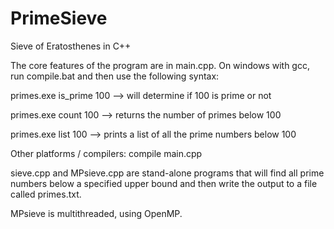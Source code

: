 # PrimeSieve
Sieve of Eratosthenes in C++

The core features of the program are in main.cpp. On windows with gcc, run compile.bat and then use the following syntax:

primes.exe is_prime 100   --> will determine if 100 is prime or not

primes.exe count 100   --> returns the number of primes below 100

primes.exe list 100    --> prints a list of all the prime numbers below 100

Other platforms / compilers: compile main.cpp

sieve.cpp and MPsieve.cpp are stand-alone programs that will find all prime numbers below a specified upper bound and then write the output to a file called primes.txt.

MPsieve is multithreaded, using OpenMP.
